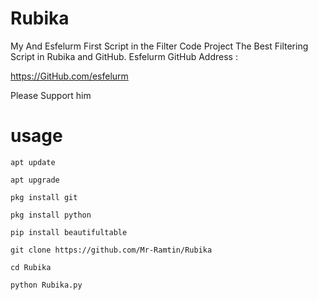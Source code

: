 # Rubika

My And Esfelurm First Script in the Filter Code Project The Best Filtering Script in Rubika and GitHub.
Esfelurm GitHub Address :

https://GitHub.com/esfelurm

Please Support him

# usage

`apt update`

`apt upgrade`

`pkg install git`

`pkg install python`

`pip install beautifultable`

`git clone https://github.com/Mr-Ramtin/Rubika`

`cd Rubika`

`python Rubika.py`




